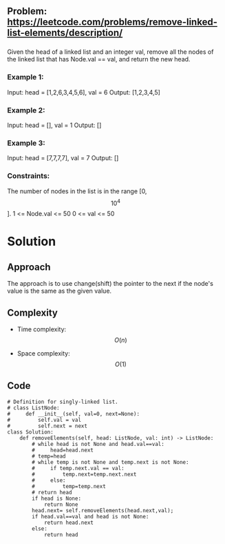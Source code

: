 ## Problem: https://leetcode.com/problems/remove-linked-list-elements/description/
### 
Given the head of a linked list and an integer val, remove all the nodes of the linked list that has Node.val == val, and return the new head.

### Example 1:
Input: head = [1,2,6,3,4,5,6], val = 6
Output: [1,2,3,4,5]

### Example 2:
Input: head = [], val = 1
Output: []

### Example 3:
Input: head = [7,7,7,7], val = 7
Output: []

### Constraints:
The number of nodes in the list is in the range [0, $$10^4$$].
1 <= Node.val <= 50
0 <= val <= 50

# Solution
## Approach
The approach is to use change(shift) the pointer to the next if the node's value is the same as the given value.

## Complexity
- Time complexity:
$$O(n)$$

- Space complexity:
$$O(1)$$

## Code
```python3 []
# Definition for singly-linked list.
# class ListNode:
#     def __init__(self, val=0, next=None):
#         self.val = val
#         self.next = next
class Solution:
    def removeElements(self, head: ListNode, val: int) -> ListNode:
        # while head is not None and head.val==val:
        #     head=head.next
        # temp=head
        # while temp is not None and temp.next is not None:
        #     if temp.next.val == val:
        #         temp.next=temp.next.next
        #     else:
        #         temp=temp.next
        # return head
        if head is None:
            return None
        head.next= self.removeElements(head.next,val);
        if head.val==val and head is not None:
            return head.next
        else:
            return head
```